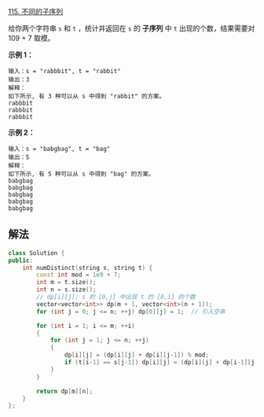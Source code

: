 [115. 不同的子序列](https://leetcode.cn/problems/distinct-subsequences/)

给你两个字符串 `s` 和 `t` ，统计并返回在 `s` 的 **子序列** 中 `t` 出现的个数，结果需要对 109 + 7 取模。

 

**示例 1：**

```
输入：s = "rabbbit", t = "rabbit"
输出：3
解释：
如下所示, 有 3 种可以从 s 中得到 "rabbit" 的方案。
rabbbit
rabbbit
rabbbit
```

**示例 2：**

```
输入：s = "babgbag", t = "bag"
输出：5
解释：
如下所示, 有 5 种可以从 s 中得到 "bag" 的方案。 
babgbag
babgbag
babgbag
babgbag
babgbag
```



## 解法

```cc
class Solution {
public:
    int numDistinct(string s, string t) {
        const int mod = 1e9 + 7;
        int m = t.size();
        int n = s.size();
        // dp[i][j]: s 的 [0,j] 中出现 t 的 [0,i] 的个数
        vector<vector<int>> dp(m + 1, vector<int>(n + 1));
        for (int j = 0; j <= n; ++j) dp[0][j] = 1;  // 引入空串

        for (int i = 1; i <= m; ++i)
        {
            for (int j = 1; j <= n; ++j)
            {
                dp[i][j] = (dp[i][j] + dp[i][j-1]) % mod;
                if (t[i-1] == s[j-1]) dp[i][j] = (dp[i][j] + dp[i-1][j-1]) % mod;
            }
        }

        return dp[m][n];
    }
};
```

